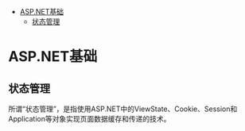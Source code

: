 <!-- TOC -->

- [ASP.NET基础](#aspnet基础)
    - [状态管理](#状态管理)

<!-- /TOC -->
# ASP.NET基础
## 状态管理

所谓“状态管理”，是指使用ASP.NET中的ViewState、Cookie、Session和Application等对象实现页面数据缓存和传递的技术。

